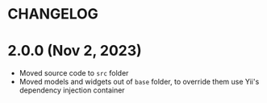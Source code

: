 CHANGELOG
============================

# 2.0.0 (Nov 2, 2023)

- Moved source code to `src` folder
- Moved models and widgets out of `base` folder, to override them use Yii's dependency injection
    container